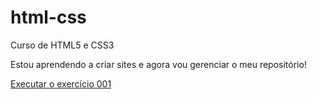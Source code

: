# html-css
 Curso de HTML5  e CSS3

Estou aprendendo a criar sites e agora vou gerenciar o meu repositório!

<a href="https://justaeric.github.io/html-css/">Executar o exercício 001</a>